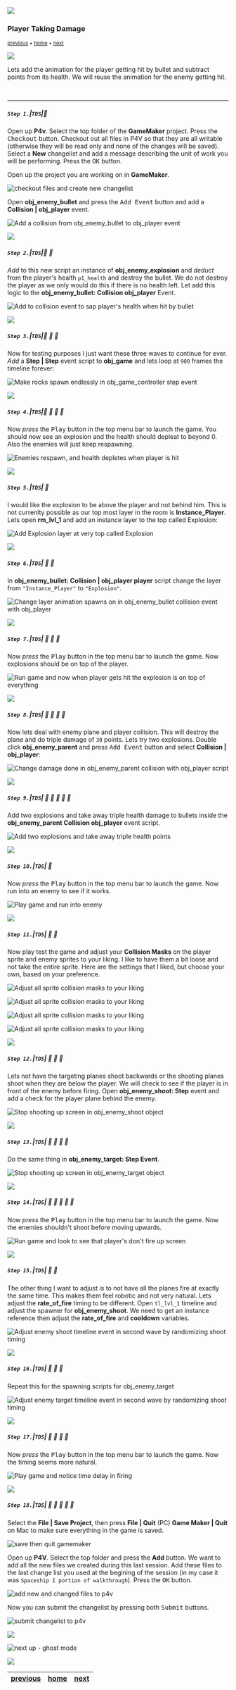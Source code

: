 ![](../images/line3.png)

### Player Taking Damage

<sub>[previous](../player-health/README.md#user-content-player-health) • [home](../README.md#user-content-gms2-top-down-shooter) • [next](../ghost-mode/README.md#user-content-ghost-mode)</sub>

![](../images/line3.png)

Lets add the animation for the player getting hit by bullet and subtract points from its health. We will reuse the animation for the enemy getting hit. 

<br>

---


##### `Step 1.`\|`TDS`|:small_blue_diamond:

Open up **P4v**.  Select the top folder of the **GameMaker** project. Press the <kbd>Checkout</kbd> button.  Checkout out all files in P4V so that they are all writable (otherwise they will be read only and none of the changes will be saved). Select a **New** changelist and add a message describing the unit of work you will be performing. Press the <kbd>OK</kbd> button.

Open up the project you are working on in **GameMaker**. 

![checkout files and create new changelist](images/checkoutFiles.png)


Open **obj_enemy_bullet** and press the <kbd>Add Event</kbd> button and add a **Collision | obj_player** event.

![Add a collision from obj_enemy_bullet to obj_player event](images/AddCollisionBulletPlayerEvent.png)

![](../images/line2.png)

##### `Step 2.`\|`TDS`|:small_blue_diamond: :small_blue_diamond: 

*Add* to this new script an instance of **obj_enemy_explosion** and *deduct* from the player's health `p1_health` and destroy the bullet.  We do not destroy the player as we only would do this if there is no health left. Let add this logic to the **obj_enemy_bullet: Collision obj_player** Event.

![Add to collision event to sap player's health when hit by bullet](images/AddBulletPlayerCollisionScript.png)

![](../images/line2.png)

##### `Step 3.`\|`TDS`|:small_blue_diamond: :small_blue_diamond: :small_blue_diamond:

Now for testing purposes I just want these three waves to continue for ever.  *Add* a **Step | Step** event script to **obj_game** and lets loop at `900` frames the timeline forever:

![Make rocks spawn endlessly in obj_game_controller step event](images/DebugAddedToGameControllerStep.png)

![](../images/line2.png)

##### `Step 4.`\|`TDS`|:small_blue_diamond: :small_blue_diamond: :small_blue_diamond: :small_blue_diamond:

Now *press* the <kbd>Play</kbd> button in the top menu bar to launch the game. You should now see an explosion and the health should depleat to beyond 0. Also the enemies will just keep respawning.

![Enemies respawn, and health depletes when player is hit](images/FistPassPlayerHealth.gif)

![](../images/line2.png)

##### `Step 5.`\|`TDS`| :small_orange_diamond:

I would like the explosion to be above the player and not behind him.  This is not currenlty possible as our top most layer in the room is **Instance_Player**.  Lets open **rm_lvl_1** and add an instance layer to the top called Explosion:

![Add Explosion layer at very top called Explosion](images/AddExplosionLayerToRoom.png)

![](../images/line2.png)

##### `Step 6.`\|`TDS`| :small_orange_diamond: :small_blue_diamond:

In **obj_enemy_bullet: Collision | obj_player player** script change the layer from `"Instance_Player"` to `"Explosion"`.

![Change layer animation spawns on in obj_enemy_bullet collision event with obj_player](images/ChangeScriptToExplosion.png)

![](../images/line2.png)

##### `Step 7.`\|`TDS`| :small_orange_diamond: :small_blue_diamond: :small_blue_diamond:

Now *press* the <kbd>Play</kbd> button in the top menu bar to launch the game. Now explosions should be on top of the player.

![Run game and now when player gets hit the explosion is on top of everything](images/ExplosionTopLayer.gif)

![](../images/line2.png)

##### `Step 8.`\|`TDS`| :small_orange_diamond: :small_blue_diamond: :small_blue_diamond: :small_blue_diamond:

Now lets deal with enemy plane and player collision.  This will destroy the plane and do triple damage of `30` points.  Lets try two explosions. Double click **obj_enemy_parent** and press <kbd>Add Event</kbd> button and select **Collision | obj_player**:

![Change damage done in obj_enemy_parent collision with obj_player script](images/AddCollisionParentEvent.png)

![](../images/line2.png)

##### `Step 9.`\|`TDS`| :small_orange_diamond: :small_blue_diamond: :small_blue_diamond: :small_blue_diamond: :small_blue_diamond:

Add two explosions and take away triple health damage to bullets inside the **obj_enemy_parent Collision obj_player** event script.

![Add two explosions and take away triple health points](images/DamageToPlayerForPlaneCollision.png)

![](../images/line2.png)

##### `Step 10.`\|`TDS`| :large_blue_diamond:

Now *press* the <kbd>Play</kbd> button in the top menu bar to launch the game. Now run into an enemy to see if it works.

![Play game and run into enemy](images/PlaneOnPlaneDeath.gif)

![](../images/line2.png)

##### `Step 11.`\|`TDS`| :large_blue_diamond: :small_blue_diamond: 

Now play test the game and adjust your **Collision Masks** on the player sprite and enemy sprites to your liking.  I like to have them a bit loose and not take the entire sprite.  Here are the settings that I liked, but choose your own, based on your preference.

![Adjust all sprite collision masks to your liking](images/PlayerCollisionMast.png)


![Adjust all sprite collision masks to your liking](images/EnemyShootCollisionMask.png)


![Adjust all sprite collision masks to your liking](images/EnemyTargetCollisionMask.png)


![Adjust all sprite collision masks to your liking](images/BasicEnemyCollisionMask.png)

![](../images/line2.png)


##### `Step 12.`\|`TDS`| :large_blue_diamond: :small_blue_diamond: :small_blue_diamond: 

Lets not have the targeting planes shoot backwards or the shooting planes shoot when they are below the player.  We will check to see if the player is in front of the enemy before firing.  Open **obj_enemy_shoot: Step** event and add a check for the player plane behind the enemy.

![Stop shooting up screen in obj_enemy_shoot object](images/AddCheckOnY.png)

![](../images/line2.png)

##### `Step 13.`\|`TDS`| :large_blue_diamond: :small_blue_diamond: :small_blue_diamond:  :small_blue_diamond: 

Do the same thing in **obj_enemy_target: Step Event**.

![Stop shooting up screen in obj_enemy_target object](images/AddCheckOnY2.png)

![](../images/line2.png)

##### `Step 14.`\|`TDS`| :large_blue_diamond: :small_blue_diamond: :small_blue_diamond: :small_blue_diamond:  :small_blue_diamond: 

Now *press* the <kbd>Play</kbd> button in the top menu bar to launch the game. Now the enemies shouldn't shoot before moving upwards.

![Run game and look to see that player's don't fire up screen](images/EnemiesDontShootUp.gif)

![](../images/line2.png)

##### `Step 15.`\|`TDS`| :large_blue_diamond: :small_orange_diamond: 

The other thing I want to adjust is to not have all the planes fire at exactly the same time. This makes them feel robotic and not very natural.  Lets adjust the **rate_of_fire** timing to be different. Open `tl_lvl_1` timeline and adjust the spawner for **obj_enemy_shoot**.  We need to get an instance reference then adjust the **rate_of_fire** and **cooldown** variables.

![Adjust enemy shoot timeline event in second wave by randomizing shoot timing](images/AdjustEnemyShootRateOfFire.png)

![](../images/line2.png)

##### `Step 16.`\|`TDS`| :large_blue_diamond: :small_orange_diamond:   :small_blue_diamond: 

Repeat this for the spawning scripts for obj_enemy_target

![Adjust enemy target timeline event in second wave by randomizing shoot timing](images/AdjustEnemyShootRateOfFire2.png)

![](../images/line2.png)

##### `Step 17.`\|`TDS`| :large_blue_diamond: :small_orange_diamond: :small_blue_diamond: :small_blue_diamond:

Now *press* the <kbd>Play</kbd> button in the top menu bar to launch the game. Now the timing seems more natural.  

![Play game and notice time delay in firing](images/BulletTimingAltered.gif)

![](../images/line2.png)

##### `Step 18.`\|`TDS`| :large_blue_diamond: :small_orange_diamond: :small_blue_diamond: :small_blue_diamond: :small_blue_diamond:

Select the **File | Save Project**, then press **File | Quit** (PC) **Game Maker | Quit** on Mac to make sure everything in the game is saved.

![save then quit gamemaker](images/saveQuit.png)

Open up **P4V**.  Select the top folder and press the **Add** button.  We want to add all the new files we created during this last session.  Add these files to the last change list you used at the begining of the session (in my case it was `Spaceship I portion of walkthrough`). Press the <kbd>OK</kbd> button.

![add new and changed files to p4v](images/add.png)

Now you can submit the changelist by pressing both <kbd>Submit</kbd> buttons.

![submit changelist to p4v](images/submit.png)

![](../images/line.png)

<!-- <img src="https://via.placeholder.com/1000x100/45D7CA/000000/?text=Next Up - Ghost Mode"> -->
![next up - ghost mode](images/banner.png)

![](../images/line.png)

| [previous](../player-health/README.md#user-content-player-health)| [home](../README.md#user-content-gms2-top-down-shooter) | [next](../ghost-mode/README.md#user-content-ghost-mode)|
|---|---|---|

